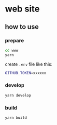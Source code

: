 # web site

## how to use

### prepare

```sh
cd www
yarn
```

create `.env` file like this:

```sh
GITHUB_TOKEN=xxxxxx
```

### develop

```sh
yarn develop
```

### build

```sh
yarn build
```
